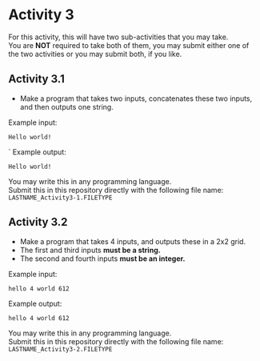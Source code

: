 # Activity 3

For this activity, this will have two sub-activities that you may take. <br>
You are <b>NOT</b> required to take both of them, you may submit either one of the two activities or you may submit both, if you like.

## Activity 3.1

- Make a program that takes two inputs, concatenates these two inputs, and then outputs one string.

Example input:
    <pre><code>Hello
               world!
    </code></pre>
`
Example output:
    <pre><code>Hello world!
    </code></pre>

You may write this in any programming language. <br>
Submit this in this repository directly with the following file name: `LASTNAME_Activity3-1.FILETYPE` 

## Activity 3.2

- Make a program that takes 4 inputs, and outputs these in a 2x2 grid. <br>
- The first and third inputs <b>must be a string.</b> <br>
- The second and fourth inputs <b>must be an integer.</b>

Example input:
    <pre><code>hello
               4
               world
               612
    </code></pre>
    
Example output:
    <pre><code>hello 4
               world 612
    </code></pre>

You may write this in any programming language. <br>
Submit this in this repository directly with the following file name: `LASTNAME_Activity3-2.FILETYPE` 
